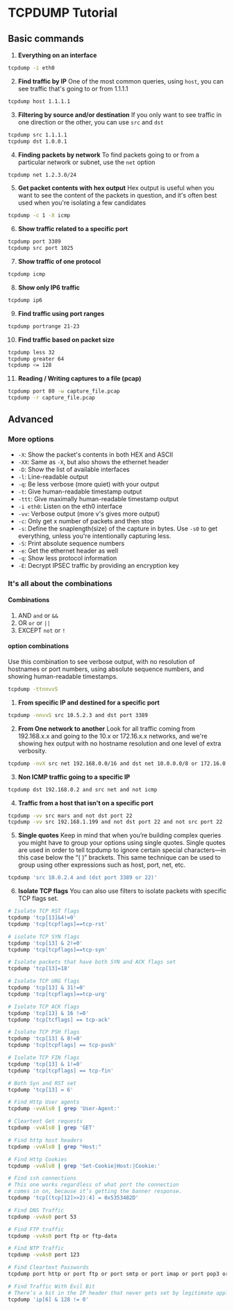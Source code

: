 # TCPDUMP Tutorial

## Basic commands
1. **Everything on an interface**
```bash
tcpdump -i eth0
```

2. **Find traffic by IP**
One of the most common queries, using `host`, you can see traffic that's going to or from 1.1.1.1
```bash
tcpdump host 1.1.1.1
```

3. **Filtering by source and/or destination**
If you only want to see traffic in one direction or the other, you can use `src` and `dst`
```bash
tcpdump src 1.1.1.1
tcpdump dst 1.0.0.1
```

4. **Finding packets by network**
To find packets going to or from a particular network or subnet, use the `net` option
```bash
tcpdump net 1.2.3.0/24
```

5. **Get packet contents with hex output**
Hex output is useful when you want to see the content of the packets in question, and it's often best used when you're isolating a few candidates
```bash
tcpdump -c 1 -X icmp
```

6. **Show traffic related to a specific port**
```bash
tcpdump port 3389
tcpdump src port 1025
```

7. **Show traffic of one protocol**
```bash
tcpdump icmp
```

8. **Show only IP6 traffic**
```bash
tcpdump ip6
```

9. **Find traffic using port ranges**
```bash
tcpdump portrange 21-23
```

10. **Find traffic based on packet size**
```bash
tcpdump less 32
tcpdump greater 64
tcpdump <= 128
```

11. **Reading / Writing captures to a file (pcap)**
```bash
tcpdump port 80 -w capture_file.pcap
tcpdump -r capture_file.pcap
```

## Advanced

### More options
* `-X`: Show the packet's contents in both HEX and ASCII
* `-XX`: Same as `-X`, but also shows the ethernet header
* `-D`: Show the list of available interfaces
* `-l`: Line-readable output
* `-q`: Be less verbose (more quiet) with your output
* `-t`: Give human-readable timestamp output
* `-ttt`: Give maximally human-readable timestamp output
* `-i eth0`: Listen on the eth0 interface
* `-vv`: Verbose output (more v's gives more output)
* `-c`: Only get x number of packets and then stop
* `-s`: Define the snaplength(size) of the capture in bytes. Use `-s0` to get everything, unless you're intentionally capturing less.
* `-S`: Print absolute sequence numbers
* `-e`: Get the ethernet header as well
* `-q`: Show less protocol information
* `-E`: Decrypt IPSEC traffic by providing an encryption key

### It's all about the combinations
#### Combinations
1. AND
  `and` or `&&`
2. OR
  `or` or `||`
3. EXCEPT
  `not` or `!`

#### option combinations
Use this combination to see verbose output, with no resolution of hostnames or port numbers, using absolute sequence numbers, and showing human-readable timestamps.
```bash
tcpdump -ttnnvvS
```

1. **From specific IP and destined for a specific port**
```bash
tcpdump -nnvvS src 10.5.2.3 and dst port 3389
```

2. **From One network to another**
Look for all traffic coming from 192.168.x.x and going to the 10.x or 172.16.x.x networks, and we're showing hex output with no hostname resolution and one level of extra verbosity.
```bash
tcpdump -nvX src net 192.168.0.0/16 and dst net 10.0.0.0/8 or 172.16.0.0/16
```

3. **Non ICMP traffic going to a specific IP**
```bash
tcpdump dst 192.168.0.2 and src net and not icmp
```

4. **Traffic from a host that isn't on a specific port**
```bash
tcpdump -vv src mars and not dst port 22
tcpdump -vv src 192.168.1.199 and not dst port 22 and not src port 22
```

5. **Single quotes**
Keep in mind that when you’re building complex queries you might have to group your options using single quotes. Single quotes are used in order to tell tcpdump to ignore certain special characters—in this case below the “( )” brackets. This same technique can be used to group using other expressions such as host, port, net, etc.
```bash
tcpdump 'src 10.0.2.4 and (dst port 3389 or 22)'
```

6. **Isolate TCP flags**
You can also use filters to isolate packets with specific TCP flags set.
```bash
# Isolate TCP RST flags
tcpdump 'tcp[13]&4!=0'
tcpdump 'tcp[tcpflags]==tcp-rst'

# isolate TCP SYN flags
tcpdump 'tcp[13] & 2!=0'
tcpdump 'tcp[tcpflags]==tcp-syn'

# Isolate packets that have both SYN and ACK flags set
tcpdump 'tcp[13]=18'

# Isolate TCP URG flags
tcpdump 'tcp[13] & 31!=0'
tcpdump 'tcp[tcpflags]==tcp-urg'

# Isolate TCP ACK flags
tcpdump 'tcp[13] & 16 !=0'
tcpdump 'tcp[tcflags] == tcp-ack'

# Isolate TCP PSH flags
tcpdump 'tcp[13] & 8!=0'
tcpdump 'tcp[tcpflags] == tcp-push'

# Isolate TCP FIN flags
tcpdump 'tcp[13] & 1!=0'
tcpdump 'tcp[tcpflags] == tcp-fin'

# Both Syn and RST set
tcpdump 'tcp[13] = 6'

# Find Http User agents
tcpdump -vvAls0 | grep 'User-Agent:'

# Cleartext Get requests
tcpdump -vvAls0 | grep 'GET'

# Find http host headers
tcpdump -vvAls0 | grep "Host:"

# Find Http Cookies
tcpdump -vvAls0 | grep 'Set-Cookie|Host:|Cookie:'

# Find ssh connections
# This one works regardless of what port the connection
# comes in on, because it’s getting the banner response.
tcpdump 'tcp[(tcp[12]>>2):4] = 0x5353482D'

# Find DNS Traffic
tcpdump -vvAs0 port 53

# Find FTP traffic
tcpdump -vvAs0 port ftp or ftp-data

# Find NTP Traffic
tcpdump -vvAs0 port 123

# Find Cleartext Passwords
tcpdump port http or port ftp or port smtp or port imap or port pop3 or port telnet -lA | egrep -i -B5 'pass=|pwd=|log=|login=|user=|username=|pw=|passw=|passwd= |password=|pass:|user:|username:|password:|login:|pass |user '

# Find Traffic With Evil Bit
# There’s a bit in the IP header that never gets set by legitimate applications, which we call the “Evil Bit”. Here’s a fun filter to find packets where it’s been toggled.
tcpdump 'ip[6] & 128 != 0'

```
